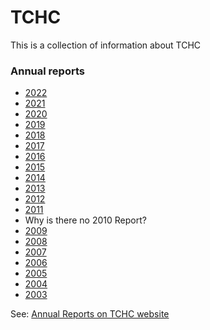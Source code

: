 # TCHC

This is a collection of information about TCHC

### Annual reports 

- [2022](./Toronto%20Community%20Housing%20Annual%20Report%202022_0.pdf)
- [2021](./tchc_annual_report_2021.pdf)
- [2020](./toronto_community_housing_annual_report_2020.pdf)
- [2019](./toronto_community_housing_annual_report_2019.pdf)
- [2018](./toronto_community_housing_annual_report_2018.pdf)
- [2017](./toronto_community_housing_annual_report_2017.pdf)
- [2016](./toronto_community_housing_annual_review_2016.pdf)
- [2015](./toronto_community_housing_annual_report_2015.pdf)
- [2014](./toronto_community_housing_annual_report_2014.pdf)
- [2013](./toronto_community_housing_annual_report_2013_0.pdf)
- [2012](./toronto_community_housing_annual_report_2012.pdf)
- [2011](./toronto_community_housing_annual_report_2011.pdf)
- Why is there no 2010 Report?
- [2009](./toronto_community_housing_annual_review_2009.pdf)
- [2008](./toronto_community_housing_annual_review_2008.pdf)
- [2007](./toronto_community_housing_annual_review_2007.pdf)
- [2006](./toronto_community_housing_annual_review_2006.pdf)
- [2005](./toronto_community_housing_annual_review_2005.pdf)
- [2004](./toronto_community_housing_annual_review_2004.pdf)
- [2003](./toronto_community_housing_annual_review_2003.pdf)

See: [Annual Reports on TCHC website](https://www.torontohousing.ca/transparency/reporting/annual-reports)

